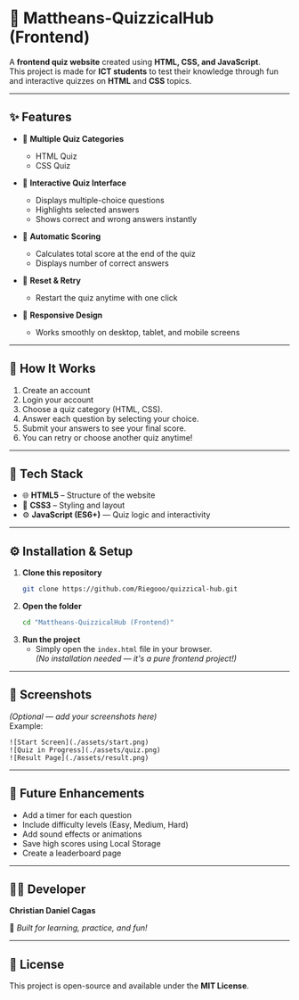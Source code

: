 # 🧠 Mattheans-QuizzicalHub (Frontend)

A **frontend quiz website** created using **HTML, CSS, and JavaScript**.  
This project is made for **ICT students** to test their knowledge through fun and interactive quizzes on **HTML** and **CSS** topics.

---

## ✨ Features

- 🧩 **Multiple Quiz Categories**
  - HTML Quiz  
  - CSS Quiz  

- 💬 **Interactive Quiz Interface**
  - Displays multiple-choice questions  
  - Highlights selected answers  
  - Shows correct and wrong answers instantly  

- 🧮 **Automatic Scoring**
  - Calculates total score at the end of the quiz  
  - Displays number of correct answers  

- 🔁 **Reset & Retry**
  - Restart the quiz anytime with one click  

- 📱 **Responsive Design**
  - Works smoothly on desktop, tablet, and mobile screens  

---

## 🧠 How It Works

1. Create an account
2. Login your account
3. Choose a quiz category (HTML, CSS).  
4. Answer each question by selecting your choice.  
5. Submit your answers to see your final score.  
6. You can retry or choose another quiz anytime!  

---

## 🧰 Tech Stack

- 🌐 **HTML5** – Structure of the website  
- 🎨 **CSS3** – Styling and layout
- ⚙️ **JavaScript (ES6+)** — Quiz logic and interactivity

---

## ⚙️ Installation & Setup

1. **Clone this repository**
   ```bash
   git clone https://github.com/Riegooo/quizzical-hub.git
   ```
2. **Open the folder**
   ```bash
   cd "Mattheans-QuizzicalHub (Frontend)"
   ```
3. **Run the project**
   - Simply open the `index.html` file in your browser.  
   *(No installation needed — it's a pure frontend project!)*

---

## 📸 Screenshots

*(Optional — add your screenshots here)*  
Example:
```
![Start Screen](./assets/start.png)
![Quiz in Progress](./assets/quiz.png)
![Result Page](./assets/result.png)
```

---

## 🚀 Future Enhancements

- Add a timer for each question  
- Include difficulty levels (Easy, Medium, Hard)  
- Add sound effects or animations  
- Save high scores using Local Storage  
- Create a leaderboard page  

---

## 👨‍💻 Developer

**Christian Daniel Cagas**  

🎯 *Built for learning, practice, and fun!*

---

## 📝 License

This project is open-source and available under the **MIT License**.
